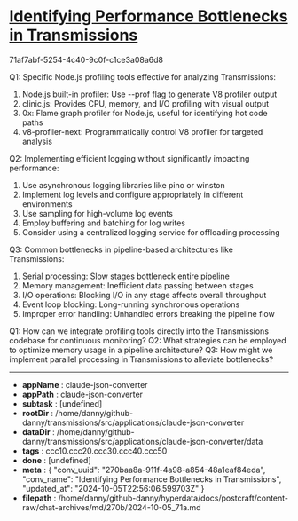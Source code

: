 # [Identifying Performance Bottlenecks in Transmissions](https://claude.ai/chat/270baa8a-911f-4a98-a854-48a1eaf84eda)

71af7abf-5254-4c40-9c0f-c1ce3a08a6d8

 Q1: Specific Node.js profiling tools effective for analyzing Transmissions:

1. Node.js built-in profiler: Use --prof flag to generate V8 profiler output
2. clinic.js: Provides CPU, memory, and I/O profiling with visual output
3. 0x: Flame graph profiler for Node.js, useful for identifying hot code paths
4. v8-profiler-next: Programmatically control V8 profiler for targeted analysis

Q2: Implementing efficient logging without significantly impacting performance:

1. Use asynchronous logging libraries like pino or winston
2. Implement log levels and configure appropriately in different environments
3. Use sampling for high-volume log events
4. Employ buffering and batching for log writes
5. Consider using a centralized logging service for offloading processing

Q3: Common bottlenecks in pipeline-based architectures like Transmissions:

1. Serial processing: Slow stages bottleneck entire pipeline
2. Memory management: Inefficient data passing between stages
3. I/O operations: Blocking I/O in any stage affects overall throughput
4. Event loop blocking: Long-running synchronous operations
5. Improper error handling: Unhandled errors breaking the pipeline flow

Q1: How can we integrate profiling tools directly into the Transmissions codebase for continuous monitoring?
Q2: What strategies can be employed to optimize memory usage in a pipeline architecture?
Q3: How might we implement parallel processing in Transmissions to alleviate bottlenecks?

---

* **appName** : claude-json-converter
* **appPath** : claude-json-converter
* **subtask** : [undefined]
* **rootDir** : /home/danny/github-danny/transmissions/src/applications/claude-json-converter
* **dataDir** : /home/danny/github-danny/transmissions/src/applications/claude-json-converter/data
* **tags** : ccc10.ccc20.ccc30.ccc40.ccc50
* **done** : [undefined]
* **meta** : {
  "conv_uuid": "270baa8a-911f-4a98-a854-48a1eaf84eda",
  "conv_name": "Identifying Performance Bottlenecks in Transmissions",
  "updated_at": "2024-10-05T22:56:06.599703Z"
}
* **filepath** : /home/danny/github-danny/hyperdata/docs/postcraft/content-raw/chat-archives/md/270b/2024-10-05_71a.md